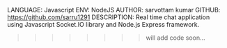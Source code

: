 LANGUAGE: Javascript
ENV: NodeJS
AUTHOR: sarvottam kumar
GITHUB: https://github.com/sarru1291
DESCRIPTION: Real time chat application using Javascript Socket.IO library and Node.js Express framework.

> > > > > > > > will add code soon...
